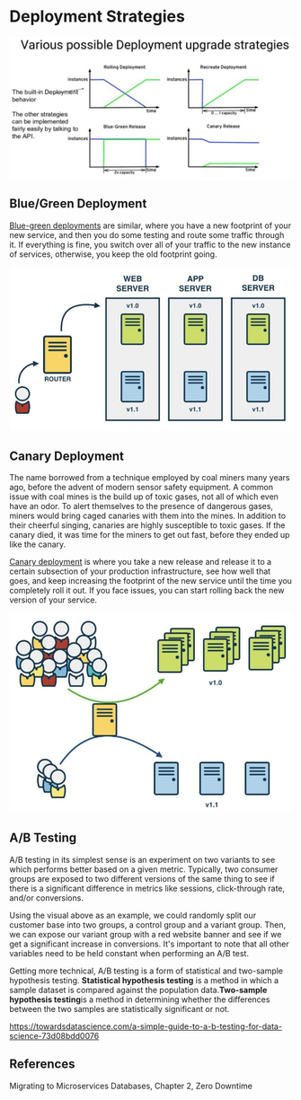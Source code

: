 # Deployment Strategies

![image](../../media/DevOps-DevOps-Deployment-Strategies-image1.jpg)

## Blue/Green Deployment

[Blue-green deployments](https://www.gocd.org/2017/07/25/blue-green-deployments/) are similar, where you have a new footprint of your new service, and then you do some testing and route some traffic through it. If everything is fine, you switch over all of your traffic to the new instance of services, otherwise, you keep the old footprint going.

![image](../../media/DevOps-DevOps-Deployment-Strategies-image2.jpg)

## Canary Deployment

The name borrowed from a technique employed by coal miners many years ago, before the advent of modern sensor safety equipment. A common issue with coal mines is the build up of toxic gases, not all of which even have an odor. To alert themselves to the presence of dangerous gases, miners would bring caged canaries with them into the mines. In addition to their cheerful singing, canaries are highly susceptible to toxic gases. If the canary died, it was time for the miners to get out fast, before they ended up like the canary.

[Canary deployment](https://www.gocd.org/2017/08/15/canary-releases/) is where you take a new release and release it to a certain subsection of your production infrastructure, see how well that goes, and keep increasing the footprint of the new service until the time you completely roll it out. If you face issues, you can start rolling back the new version of your service.

![image](../../media/DevOps-DevOps-Deployment-Strategies-image3.jpg)

## A/B Testing

A/B testing in its simplest sense is an experiment on two variants to see which performs better based on a given metric. Typically, two consumer groups are exposed to two different versions of the same thing to see if there is a significant difference in metrics like sessions, click-through rate, and/or conversions.

Using the visual above as an example, we could randomly split our customer base into two groups, a control group and a variant group. Then, we can expose our variant group with a red website banner and see if we get a significant increase in conversions. It's important to note that all other variables need to be held constant when performing an A/B test.

Getting more technical, A/B testing is a form of statistical and two-sample hypothesis testing. **Statistical hypothesis testing** is a method in which a sample dataset is compared against the population data.**Two-sample hypothesis testing**is a method in determining whether the differences between the two samples are statistically significant or not.

https://towardsdatascience.com/a-simple-guide-to-a-b-testing-for-data-science-73d08bdd0076

## References

Migrating to Microservices Databases, Chapter 2, Zero Downtime
